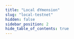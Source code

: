 ```yaml
---
title: "Local dYmension"
slug: "local-testnet"
hidden: false
sidebar_position: 2
hide_table_of_contents: true
---
```

